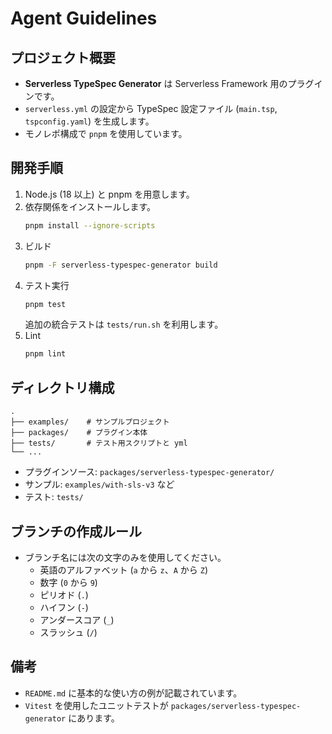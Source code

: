 # Agent Guidelines

## プロジェクト概要

- **Serverless TypeSpec Generator** は Serverless Framework 用のプラグインです。
- `serverless.yml` の設定から TypeSpec 設定ファイル (`main.tsp`, `tspconfig.yaml`) を生成します。
- モノレポ構成で `pnpm` を使用しています。

## 開発手順

1. Node.js (18 以上) と pnpm を用意します。
2. 依存関係をインストールします。
   ```bash
   pnpm install --ignore-scripts
   ```
3. ビルド
   ```bash
   pnpm -F serverless-typespec-generator build
   ```
4. テスト実行
   ```bash
   pnpm test
   ```
   追加の統合テストは `tests/run.sh` を利用します。
5. Lint
   ```bash
   pnpm lint
   ```

## ディレクトリ構成

```
.
├── examples/    # サンプルプロジェクト
├── packages/    # プラグイン本体
├── tests/       # テスト用スクリプトと yml
└── ...
```

- プラグインソース: `packages/serverless-typespec-generator/`
- サンプル: `examples/with-sls-v3` など
- テスト: `tests/`

## ブランチの作成ルール

- ブランチ名には次の文字のみを使用してください。
  - 英語のアルファベット (`a` から `z`、`A` から `Z`)
  - 数字 (`0` から `9`)
  - ピリオド (`.`)
  - ハイフン (`-`)
  - アンダースコア (`_`)
  - スラッシュ (`/`)

## 備考

- `README.md` に基本的な使い方の例が記載されています。
- `Vitest` を使用したユニットテストが `packages/serverless-typespec-generator` にあります。
